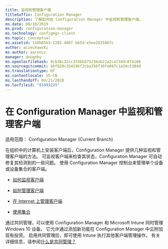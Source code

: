 ```yaml
---
title: 监视和管理客户端
titleSuffix: Configuration Manager
description: 了解如何在 Configuration Manager 中监视和管理客户端。
ms.date: 09/10/2019
ms.prod: configuration-manager
ms.technology: configmgr-client
ms.topic: conceptual
ms.assetid: 110b65b3-2202-466f-bb5d-e5ee282506fc
author: aczechowski
ms.author: aaroncz
manager: dougeby
ms.openlocfilehash: 0cb36c32cc3f4bbd75239a622a2ca7349c8fe166
ms.sourcegitcommit: bbf820c35414bf2cba356f30fe047c1a34c5384d
ms.translationtype: HT
ms.contentlocale: zh-CN
ms.lasthandoff: 04/21/2020
ms.locfileid: "81693225"
---
```

# <a name="monitor-and-manage-clients-in-configuration-manager"></a>在 Configuration Manager 中监视和管理客户端

适用范围：  Configuration Manager (Current Branch)

在组织中的计算机上安装客户端后，Configuration Manager 提供几种监视和管理客户端的方法。 可监视客户端来检查其状态，Configuration Manager 可自动修复其检测到的一些问题。 使用 Configuration Manager 控制台来管理单个设备或设备集合的客户端。  

- [如何监视客户端](monitor-clients.md)  

- [如何管理客户端](manage-clients.md)  

- [在 Internet 上管理客户端](manage-clients-internet.md)

- [使用集合](collections/introduction-to-collections.md)

通过共同管理，可以使用 Configuration Manager 和 Microsoft Intune 同时管理 Windows 10 设备。 它允许通过添加新功能在 Configuration Manager 中云附加现有投资。 启用共同管理后，即可使用 Intune 执行其他客户端管理操作。 有关详细信息，请参阅[什么是共同管理？](../../../comanage/overview.md)
